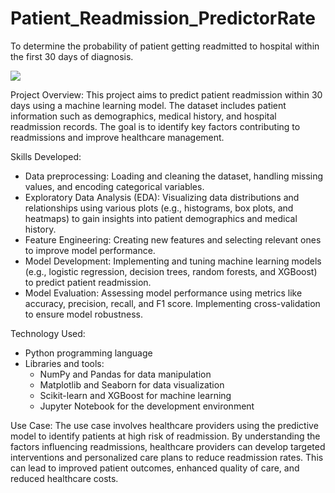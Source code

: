 # Patient_Readmission_PredictorRate
 To determine the probability of patient getting readmitted to hospital within the first 30 days of diagnosis.

<img src = 'https://github.com/dhwani123s/Images/blob/main/Focus_hospital_111921.jpg'>

Project Overview: This project aims to predict patient readmission within 30 days using a machine learning model. The dataset includes patient information such as demographics, medical history, and hospital readmission records. The goal is to identify key factors contributing to readmissions and improve healthcare management.

Skills Developed:

 - Data preprocessing: Loading and cleaning the dataset, handling missing values, and encoding categorical variables.
 - Exploratory Data Analysis (EDA): Visualizing data distributions and relationships using various plots (e.g., histograms, box plots, and heatmaps) to gain insights into patient     demographics and medical history.
 - Feature Engineering: Creating new features and selecting relevant ones to improve model performance.
 - Model Development: Implementing and tuning machine learning models (e.g., logistic regression, decision trees, random forests, and XGBoost) to predict patient readmission.
-  Model Evaluation: Assessing model performance using metrics like accuracy, precision, recall, and F1 score. Implementing cross-validation to ensure model robustness.

Technology Used:

 - Python programming language
 - Libraries and tools:
   - NumPy and Pandas for data manipulation
   - Matplotlib and Seaborn for data visualization
   - Scikit-learn and XGBoost for machine learning
   - Jupyter Notebook for the development environment
 
Use Case: 
The use case involves healthcare providers using the predictive model to identify patients at high risk of readmission. By understanding the factors influencing readmissions, healthcare providers can develop targeted interventions and personalized care plans to reduce readmission rates. This can lead to improved patient outcomes, enhanced quality of care, and reduced healthcare costs.
